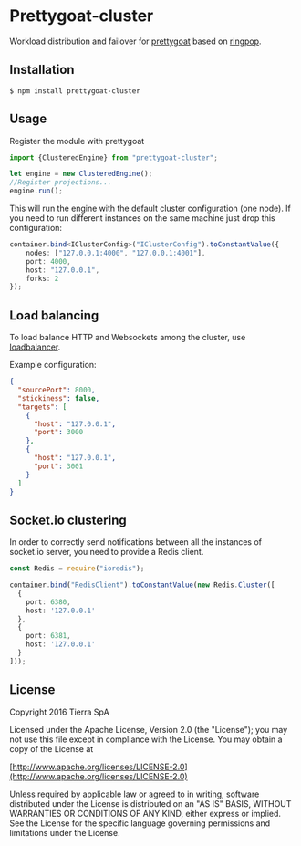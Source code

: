 # Prettygoat-cluster

Workload distribution and failover for [prettygoat](https://github.com/tierratelematics/prettygoat) based on [ringpop](https://github.com/uber/ringpop-node).

## Installation

`
$ npm install prettygoat-cluster
`

## Usage

Register the module with prettygoat

```typescript
import {ClusteredEngine} from "prettygoat-cluster";

let engine = new ClusteredEngine();
//Register projections...
engine.run();
```

This will run the engine with the default cluster configuration (one node).
If you need to run different instances on the same machine just drop this configuration:

```typescript
container.bind<IClusterConfig>("IClusterConfig").toConstantValue({
    nodes: ["127.0.0.1:4000", "127.0.0.1:4001"],
    port: 4000,
    host: "127.0.0.1",
    forks: 2
});
```

## Load balancing

To load balance HTTP and Websockets among the cluster, use [loadbalancer](https://www.npmjs.com/package/loadbalancer).

Example configuration:

```json
{
  "sourcePort": 8000,
  "stickiness": false,
  "targets": [
    {
      "host": "127.0.0.1",
      "port": 3000
    },
    {
      "host": "127.0.0.1",
      "port": 3001
    }
  ]
}
```

## Socket.io clustering

In order to correctly send notifications between all the instances of socket.io server, you need to provide a Redis client.

```typescript
const Redis = require("ioredis");

container.bind("RedisClient").toConstantValue(new Redis.Cluster([
  {
    port: 6380,
    host: '127.0.0.1'
  },
  {
    port: 6381,
    host: '127.0.0.1'
  }
]));
```

## License

Copyright 2016 Tierra SpA

Licensed under the Apache License, Version 2.0 (the "License");
you may not use this file except in compliance with the License.
You may obtain a copy of the License at

[http://www.apache.org/licenses/LICENSE-2.0](http://www.apache.org/licenses/LICENSE-2.0)

Unless required by applicable law or agreed to in writing, software
distributed under the License is distributed on an "AS IS" BASIS,
WITHOUT WARRANTIES OR CONDITIONS OF ANY KIND, either express or implied.
See the License for the specific language governing permissions and
limitations under the License.
